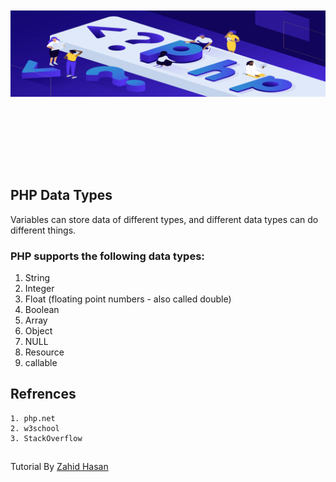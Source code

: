 <p align="center" style="font-size:40px; font-weight:bold;">
    <br/>
    <br/>
    <a href="#" target="_blank">
        <img src="logo.png">
    </a>
    <br/> 
    <br/> 
</p>
<br/>

## PHP Data Types

Variables can store data of different types, and different data types can do different things.

### PHP supports the following data types:

1. String
2. Integer
3. Float (floating point numbers - also called double)
4. Boolean
5. Array
6. Object
7. NULL
8. Resource
9. callable



## Refrences 
    1. php.net
    2. w3school
    3. StackOverflow 

## 



##
Tutorial By [Zahid Hasan](https://github.com/ZahidHasan71)